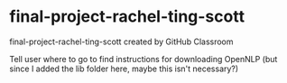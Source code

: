 # final-project-rachel-ting-scott
final-project-rachel-ting-scott created by GitHub Classroom

Tell user where to go to find instructions for downloading OpenNLP (but since I added the lib folder here, maybe this isn't necessary?)
